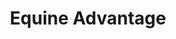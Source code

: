 ---
templateKey: 'contact-page'
title: Equine Advantage
heading: A portrait of health, vitality and life
subheading: Formulated by veteranarians
meta_title: Equine Advantage
meta_description: >-
  The best a horse can get.
---